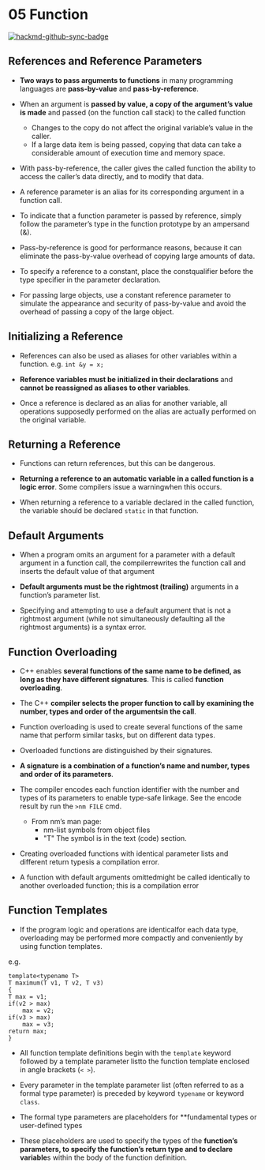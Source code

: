 # 05 Function

[![hackmd-github-sync-badge](https://hackmd.io/gwc8CLbKSVaei1Nfy_AOpg/badge)](https://hackmd.io/gwc8CLbKSVaei1Nfy_AOpg)

## References and Reference Parameters
- **Two ways to pass arguments to functions** in many programming languages are **pass-by-value** and **pass-by-reference**.

- When an argument is **passed by value, a copy of the argument’s value is made** and passed (on the function call stack) to the called function
    - Changes to the copy do not affect the original variable’s value in the caller.
    - If a large data item is being passed, copying that data can take a considerable amount of execution time and memory space.

- With pass-by-reference, the caller gives the called function the ability to access the caller’s data directly, and to modify that data.

- A reference parameter is an alias for its corresponding argument in a function call.

- To indicate that a function parameter is passed by reference, simply follow the parameter’s type in the function prototype by an ampersand (&).

- Pass-by-reference is good for performance reasons, because it can eliminate the pass-by-value overhead of copying large amounts of data.

- To specify a reference to a constant, place the constqualifier before the type specifier in the parameter declaration.

- For passing large objects, use a constant reference parameter to simulate the appearance and security of pass-by-value and avoid the overhead of passing a copy of the large object.

## Initializing a Reference
- References can also be used as aliases for other variables within a function. e.g. `int &y = x;`

- **Reference variables must be initialized in their declarations** and **cannot be reassigned as aliases to other variables**.

- Once a reference is declared as an alias for another variable, all operations supposedly performed on the alias are actually performed on the original variable.

## Returning a Reference
- Functions can return references, but this can be dangerous.

- **Returning a reference to an automatic variable in a called function is a logic error**. Some compilers issue a warningwhen this occurs.

- When returning a reference to a variable declared in the called function, the variable should be declared `static` in that function.

## Default Arguments
- When a program omits an argument for a parameter with a default argument in a function call, the compilerrewrites the function call and inserts the default value of that argument

- **Default arguments must be the rightmost (trailing)** arguments in a function’s parameter list.

- Specifying and attempting to use a default argument that is not a rightmost argument (while not simultaneously defaulting all the rightmost arguments) is a syntax error.

## Function Overloading
- C++ enables **several functions of the same name to be defined, as long as they have different signatures**. This is called **function overloading**.

- The C++ **compiler selects the proper function to call by examining the number, types and order of the argumentsin the call**.

- Function overloading is used to create several functions of the same name that perform similar tasks, but on different data types.

- Overloaded functions are distinguished by their signatures.

- **A signature is a combination of a function’s name and number, types and order of its parameters**.

- The compiler encodes each function identifier with the number and types of its parameters to enable type-safe linkage. See the encode result by run the `>nm FILE` cmd.
    - From nm’s man page:
        - nm-list symbols from object files
        - "T" The symbol is in the text (code) section.

- Creating overloaded functions with identical parameter lists and different return typesis a compilation error.

- A function with default arguments omittedmight be called identically to another overloaded function; this is a compilation error

## Function Templates
- If the program logic and operations are identicalfor each data type, overloading may be performed more compactly and conveniently by using function templates.

e.g.
```cpp=
template<typename T>
T maximum(T v1, T v2, T v3)
{
T max = v1;
if(v2 > max)
    max = v2;
if(v3 > max)
    max = v3;
return max;
}
```

- All function template definitions begin with the `template` keyword followed by a template parameter listto the function template enclosed in angle brackets (`< >`).

- Every parameter in the template parameter list (often referred to as a formal type parameter) is preceded by keyword `typename` or keyword `class`.

- The formal type parameters are placeholders for **fundamental types or user-defined types

- These placeholders are used to specify the types of the **function’s parameters, to specify the function’s return type and to declare variable**s within the body of the function definition.